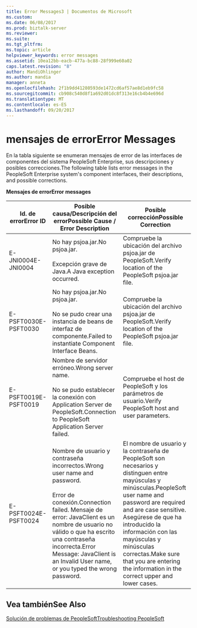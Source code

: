 ```yaml
---
title: Error Messages3 | Documentos de Microsoft
ms.custom: 
ms.date: 06/08/2017
ms.prod: biztalk-server
ms.reviewer: 
ms.suite: 
ms.tgt_pltfrm: 
ms.topic: article
helpviewer_keywords: error messages
ms.assetid: 10ea12bb-eacb-477a-bc88-28f999e60a02
caps.latest.revision: "8"
author: MandiOhlinger
ms.author: mandia
manager: anneta
ms.openlocfilehash: 2f1b9dd41280593de1472cd6af57ae8d1eb9fc58
ms.sourcegitcommit: cb908c540d8f1a692d01dc8f313e16cb4b4e696d
ms.translationtype: MT
ms.contentlocale: es-ES
ms.lasthandoff: 09/20/2017
---
```

# <a name="error-messages"></a><span data-ttu-id="5c59c-102">mensajes de error</span><span class="sxs-lookup"><span data-stu-id="5c59c-102">Error Messages</span></span>
<span data-ttu-id="5c59c-103">En la tabla siguiente se enumeran mensajes de error de las interfaces de componentes del sistema PeopleSoft Enterprise, sus descripciones y posibles correcciones.</span><span class="sxs-lookup"><span data-stu-id="5c59c-103">The following table lists error messages in the PeopleSoft Enterprise system's component interfaces, their descriptions, and possible corrections.</span></span>  
  
 <span data-ttu-id="5c59c-104">**Mensajes de error**</span><span class="sxs-lookup"><span data-stu-id="5c59c-104">**Error messages**</span></span>  
  
|<span data-ttu-id="5c59c-105">Id. de error</span><span class="sxs-lookup"><span data-stu-id="5c59c-105">Error ID</span></span>|<span data-ttu-id="5c59c-106">Posible causa/Descripción del error</span><span class="sxs-lookup"><span data-stu-id="5c59c-106">Possible Cause / Error Description</span></span>|<span data-ttu-id="5c59c-107">Posible corrección</span><span class="sxs-lookup"><span data-stu-id="5c59c-107">Possible Correction</span></span>|  
|--------------|-----------------------------------------|-------------------------|  
|<span data-ttu-id="5c59c-108">E-JNI0004</span><span class="sxs-lookup"><span data-stu-id="5c59c-108">E-JNI0004</span></span>|<span data-ttu-id="5c59c-109">No hay psjoa.jar.</span><span class="sxs-lookup"><span data-stu-id="5c59c-109">No psjoa.jar.</span></span><br /><br /> <span data-ttu-id="5c59c-110">Excepción grave de Java.</span><span class="sxs-lookup"><span data-stu-id="5c59c-110">A Java exception occurred.</span></span>|<span data-ttu-id="5c59c-111">Compruebe la ubicación del archivo psjoa.jar de PeopleSoft.</span><span class="sxs-lookup"><span data-stu-id="5c59c-111">Verify location of the PeopleSoft psjoa.jar file.</span></span>|  
|<span data-ttu-id="5c59c-112">E-PSFT0030</span><span class="sxs-lookup"><span data-stu-id="5c59c-112">E-PSFT0030</span></span>|<span data-ttu-id="5c59c-113">No hay psjoa.jar.</span><span class="sxs-lookup"><span data-stu-id="5c59c-113">No psjoa.jar.</span></span><br /><br /> <span data-ttu-id="5c59c-114">No se pudo crear una instancia de beans de interfaz de componente.</span><span class="sxs-lookup"><span data-stu-id="5c59c-114">Failed to instantiate Component Interface Beans.</span></span>|<span data-ttu-id="5c59c-115">Compruebe la ubicación del archivo psjoa.jar de PeopleSoft.</span><span class="sxs-lookup"><span data-stu-id="5c59c-115">Verify location of the PeopleSoft psjoa.jar file.</span></span>|  
|<span data-ttu-id="5c59c-116">E-PSFT0019</span><span class="sxs-lookup"><span data-stu-id="5c59c-116">E-PSFT0019</span></span>|<span data-ttu-id="5c59c-117">Nombre de servidor erróneo.</span><span class="sxs-lookup"><span data-stu-id="5c59c-117">Wrong server name.</span></span><br /><br /> <span data-ttu-id="5c59c-118">No se pudo establecer la conexión con Application Server de PeopleSoft.</span><span class="sxs-lookup"><span data-stu-id="5c59c-118">Connection to PeopleSoft Application Server failed.</span></span>|<span data-ttu-id="5c59c-119">Compruebe el host de PeopleSoft y los parámetros de usuario.</span><span class="sxs-lookup"><span data-stu-id="5c59c-119">Verify PeopleSoft host and user parameters.</span></span>|  
|<span data-ttu-id="5c59c-120">E-PSFT0024</span><span class="sxs-lookup"><span data-stu-id="5c59c-120">E-PSFT0024</span></span>|<span data-ttu-id="5c59c-121">Nombre de usuario y contraseña incorrectos.</span><span class="sxs-lookup"><span data-stu-id="5c59c-121">Wrong user name and password.</span></span><br /><br /> <span data-ttu-id="5c59c-122">Error de conexión.</span><span class="sxs-lookup"><span data-stu-id="5c59c-122">Connection failed.</span></span> <span data-ttu-id="5c59c-123">Mensaje de error: JavaClient es un nombre de usuario no válido o que ha escrito una contraseña incorrecta.</span><span class="sxs-lookup"><span data-stu-id="5c59c-123">Error Message: JavaClient is an Invalid User name, or you typed the wrong password.</span></span>|<span data-ttu-id="5c59c-124">El nombre de usuario y la contraseña de PeopleSoft son necesarios y distinguen entre mayúsculas y minúsculas.</span><span class="sxs-lookup"><span data-stu-id="5c59c-124">PeopleSoft user name and password are required and are case sensitive.</span></span> <span data-ttu-id="5c59c-125">Asegúrese de que ha introducido la información con las mayúsculas y minúsculas correctas.</span><span class="sxs-lookup"><span data-stu-id="5c59c-125">Make sure that you are entering the information in the correct upper and lower cases.</span></span>|  
  
## <a name="see-also"></a><span data-ttu-id="5c59c-126">Vea también</span><span class="sxs-lookup"><span data-stu-id="5c59c-126">See Also</span></span>  
 [<span data-ttu-id="5c59c-127">Solución de problemas de PeopleSoft</span><span class="sxs-lookup"><span data-stu-id="5c59c-127">Troubleshooting PeopleSoft</span></span>](../core/troubleshooting-peoplesoft.md)
